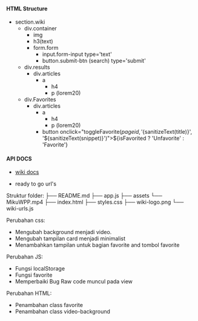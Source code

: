 #### HTML Structure

- section.wiki
  - div.container
    - img
    - h3(text)
    - form.form
      - input.form-input type='text'
      - button.submit-btn (search) type='submit'
  - div.results
    - div.articles
      - a
        - h4
        - p (lorem20)
  - div.Favorites
    - div.articles
      - a
        - h4
        - p (lorem20)
      - button onclick="toggleFavorite(${pageid}, '${sanitizeText(title)}', '${sanitizeText(snippet)}')">${isFavorited ? 'Unfavorite' : 'Favorite'}
                       
#### API DOCS

- [wiki docs](https://www.mediawiki.org/wiki/API:Main_page)

- ready to go url's

Struktur folder:
├── README.md
├── app.js
├── assets
    └── MikuWPP.mp4
├── index.html
├── styles.css
├── wiki-logo.png
└── wiki-urls.js

Perubahan css:

- Mengubah background menjadi video.
- Mengubah tampilan card menjadi minimalist
- Menambahkan tampilan untuk bagian favorite and tombol favorite

Perubahan JS:

- Fungsi localStorage
- Fungsi favorite
- Memperbaiki Bug Raw code muncul pada view

Perubahan HTML:

- Penambahan class favorite
- Penambahan class video-background
